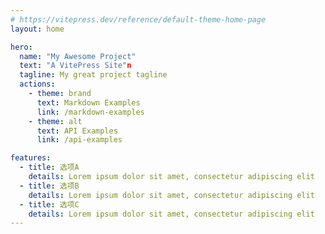 ```yaml
---
# https://vitepress.dev/reference/default-theme-home-page
layout: home

hero:
  name: "My Awesome Project"
  text: "A VitePress Site"n
  tagline: My great project tagline
  actions:
    - theme: brand
      text: Markdown Examples
      link: /markdown-examples
    - theme: alt
      text: API Examples
      link: /api-examples

features:
  - title: 选项A
    details: Lorem ipsum dolor sit amet, consectetur adipiscing elit
  - title: 选项B
    details: Lorem ipsum dolor sit amet, consectetur adipiscing elit
  - title: 选项C
    details: Lorem ipsum dolor sit amet, consectetur adipiscing elit
---
```


